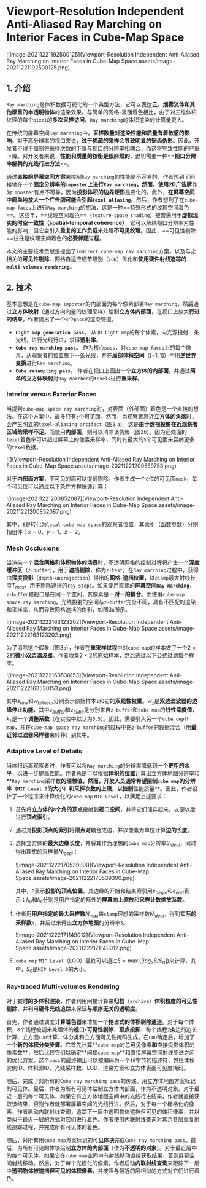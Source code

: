 # Viewport-Resolution Independent Anti-Aliased Ray Marching on Interior Faces in Cube-Map Space

![image-20211221192500125](Viewport-Resolution Independent Anti-Aliased Ray Marching on Interior Faces in Cube-Map Space.assets/image-20211221192500125.png)

## 1. 介绍

`Ray marching`是体积数据可视化的一个典型方法，它可以表达**云、烟雾流体和其他厚重的半透明物体**的渲染效果。与简单的网格-表面着色相比，由于对三维体积纹理的每个`pixel`的**多次采样访问**，`Ray marching`的体积渲染的计算量更大。

在传统的屏幕空间`Ray marching`中，**采样数量对渲染性能和质量有着敏感的影响**。对于高分辨率的视口来说，**过于稀疏的采样会导致明显的锯齿伪影**。因此，开发者不得不强制将采样次数的下限与视口的分辨率相耦合，而这将导致性能的严重下降。对开发者来说，**性能和质量的权衡是很麻烦的**，迫切需要一种==**视口分辨率解耦的光线行进方法**==。

通过**直接的屏幕空间方案**来控制`Ray marching`的性能是不容易的，作者想到了间接地在一个**固定分辨率的`imposter`**上进行`Ray marching`。然而，使用**2D广告牌**作为`imposter`有点不可靠，因为**投影体积的边界矩形**是变化的。此外，**在屏幕空间中简单地放大一个广告牌可能会引起`texel aliasing`**。然后，作者想到了在`cube-map faces`上进行`Ray marching`的想法，这是一种==特殊形式的纹理空间着色==。这些年，==纹理空间着色==（`texture-space shading`）被普遍用于**虚拟现实的时空一致性（spatial-temporal coherence）**，它可以解耦视口分辨率对性能的影响，但它会引入**重复的工作负载**来处理**不可见纹理**。因此，==可见性剔除==往往是纹理空间着色的**必要伴随过程**。

本文的主要技术贡献是提出了`indirect cube-map ray marching`方案，以及与之相关的**可见性剔除**、网格自适应细节级别（`LOD`）优化和**使用硬件射线追踪的`multi-volumes rendering`**。



## 2. 技术

基本思想是在`cube-map imposter`的内部面为每个像素部署`Ray marching`，然后通过**立方体映射**（通过方向向量的纹理采样）绘制**立方体内部面**，在视口上放大**行进的结果**。作者提出了一个`3`个`pass`的渲染管道。

- **`Light map generation pass`**。 从`3D light map`的每个体素，向光源投射一条光线，进行光线行进，求得**透射率**。
- **`Cube ray marching pass`**。 作为核心`pass`，对`cube-map faces`上的每个像素，从观察者的位置投下一条光线，并在**局部体积空间**（$[-1,1]$）中用**逆世界变换**进行`Ray marching`。
- **`Cube resampling pass`**。 作者在视口上画出一个**立方体的内部面**，并通过**简单的立方体映射**对`Ray marched`的`texels`进行**重采样**。



### Interior versus Exterior Faces

当提到`cube-map space ray marching`时，对表面（外部面）着色是一个直接的想法。在这个方案中，最多只有`3`个可见面。然而，当观察者靠近**立方体的角落**时，会产生明显的`texel-aliasing artifact`（图2 `a`），这是**由于透视投影在近观察者区域的采样不足**。而使用**内部面**，则可以消除该伪影（图2`b`）。因为远处面的`texel`着色率可以超过屏幕上的像素采样率，同时有最大的`5`个可见面来容纳更多的`texel`数据。

![](Viewport-Resolution Independent Anti-Aliased Ray Marching on Interior Faces in Cube-Map Space.assets/image-20211221200559753.png)

对于**内部面方案**，不可见的面可以提前剔除。作者生成一个`8`位的可见面`mask`，每个可见位可以通过以下条件方程快速计算：

![image-20211221200852087](Viewport-Resolution Independent Anti-Aliased Ray Marching on Interior Faces in Cube-Map Space.assets/image-20211221200852087.png)



其中，`E`是转化为`local cube map space`的观察者位置，其索引（函数参数）分别指组件：$x=0、y=1、z=2$。



### Mesh Occlusions

当渲染一个**混合网格和体积物体的场景**时，不透明网格的绘制过程将产生一个**深度缓冲区**（`z-buffer`），用于**遮挡剔除**，称为`z-test`。在`Ray marching`过程中，获得由**深度投影**（`depth-unprojection`）得出的**网格-遮挡位置**，以`clamp`最大射线长度$T_{max}$，用于剔除遮挡的`ray steps`。如果使用直接的**屏幕空间`Ray marching`**，`z-buffer`和视口是在同一个空间，其像素是**一对一的耦合**。而使用`cube-map space ray marching`，光线投射的空间与`z-buffer`完全不同，具有不匹配的渲染和采样率，从而导致网格遮挡的伪影，如图3`a`所示。

![image-20211222163123202](Viewport-Resolution Independent Anti-Aliased Ray Marching on Interior Faces in Cube-Map Space.assets/image-20211222163123202.png)

为了消除这个假象（图3`b`），作者在**重采样过程**中对`cube map`的样本做了一个$2×2$的**微小双边滤波器**。作者收集$2×2$的原始样本，然后通过以下公式过滤每个样本。

![image-20211222163530153](Viewport-Resolution Independent Anti-Aliased Ray Marching on Interior Faces in Cube-Map Space.assets/image-20211222163530153.png)

其中$s_{raw}$和$w_{bilinear}$分别表示原始样本`i`和它的**双线性权重**。$w_z$是**双边滤波器的边缘停止功能**，其中$z_{buffer}$和$z_{cube}$是分别来自`z-buffer`和`cube map`的**线性深度值**，$k_z$是一个**调整系数**（在实验中默认为`0.5`）。因此，需要引入另一个`cube depth map`，并在`cube-map space ray marching`的过程中把`z-buffer`的数据混合（用**最近邻过滤器采样器**来转移）到其中。



### Adaptive Level of Details

当体积远离观察者时，作者可以将`Ray marching`的分辨率降低到一个**更粗的水平**，以进一步提高性能。作者总是可以根据**体积的位置**计算出立方体地图分辨率和**`Ray marching`采样数**的理想值。然而，开发人员通常希望限制`cube map`的分辨率（`MIP Level 0`的大小）和采样次数的上限，以控制**性能质量**。因此，作者设计了一个程序来计算优化的`cube map` `MIP Level`，以满足上述要求：

1. 首先将**立方体的`8`个角的顶点**投射到**视口空间**，并将它们储存起来，以便以后进行**顶点索引**。

2. 通过对**投影顶点的索引**将**顶点对**耦合成边，并以像素为单位计算**边的长度**。

3. 选择立方体的**最大边缘长度**，并将其作为理想的`cube map`分辨率$S_{ideal}$，同时得出理想的采样量$N_{ideal}$：

   ![image-20211222170539390](Viewport-Resolution Independent Anti-Aliased Ray Marching on Interior Faces in Cube-Map Space.assets/image-20211222170539390.png)

   其中，`P`表示**投影的顶点位置**，其边缘的开始和结束索引用$e_{begin}$和$e_{end}$表示；$k_u$和$k_c$分别是用户指定的额外的**屏幕向上缩放**和**采样计数缩放系数**。

4. 作者用**用户指定的最大采样数**$N_{max}$来`clamp`理想的采样数$N_{ideal}$，得到**实际的采样数**`N`，并反过来得出**立方体地图**的分辨率`S`。

   ![image-20211222171149012](Viewport-Resolution Independent Anti-Aliased Ray Marching on Interior Faces in Cube-Map Space.assets/image-20211222171149012.png)

5. `cube map` `MIP Level`（LOD）最终可以通过$\xi=\max{([log_2S/S_0])}$来计算，其中，$S_0$是`MIP Level 0`的大小。



### Ray-traced Multi-volumes Rendering

对于**实时的多体积渲染**，作者利用间接计算来**归档**（`archive`）**体积粒度的可见性剔除**，并利用**硬件光线追踪**来保证**与顺序无关的透明度**。

首先，作者通过调度**计算着色器**来增加一个**抢占式的体积剔除通道**。对于每个体积，`8`个线程被调来处理体的**视口-可见性剔除**、**顶点投影**、每个线程`2`条边的边长计算、立方图`LOD`计算、体分类和立方面可见性掩码生成。在`LOD`确定后，增加了一个**新的体积分类步骤**。它首先计算**`cube map`的总可见像素**和**直接投影体积的像素数**，然后比较它们以确定**间接`cube map`**和直接屏幕空间射线步进之间的优化方案。这个`pass`的最终输出可以被编码为一个`16`字节的描述符，包括体积实例ID、体积源ID、光线采样数、LOD、渲染方案和立方体表面可见度掩码。

随后，完成了对所有的`Cube ray marching pass`的传递。用立方体地图方案标记的可见体。最后，作者为所有可见体绘制立方体内部面，作为不透明对象。对于最近一层的每个可见体，如果它有立方体地图空间中的光线行进结果，作者就直接获取该结果，否则作者就部署屏幕空间的光线行进。然后，对于每一个栅格化的像素，作者启动内联射线查询，追踪下一层中透明物体遮挡但可见的体积像素，并以类似于最近一层的方式对它们进行着色。作者使用内联射线查询对其余各层重复射线追踪过程，并完成所有可见体的着色。

随后，对所有用`cube map`方案标记的**可见体块**完成`Cube ray marching pass`。最后，为所有可见的体块绘制**立方体的内部面**（作为**不透明的对象**）。对于最近层中的每个可见体，如果它在`cube map`空间中有射线移动直接获取结果，否则屏幕空间射线移动。然后，对于每个光栅化的像素，作者启动**内联射线查询**来跟踪下一层中**透明物体被遮挡但可见的体积像素**，并按照与最近的层相似的方式对它们进行着色。






